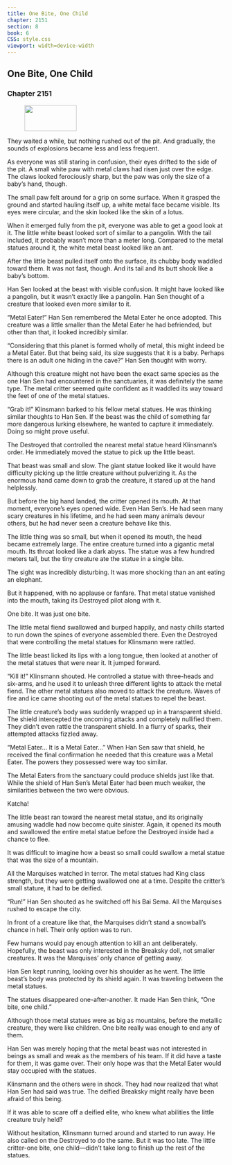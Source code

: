 ```yaml
---
title: One Bite, One Child
chapter: 2151
section: 8
book: 6
CSS: style.css
viewport: width=device-width
---
```


## One Bite, One Child

### Chapter 2151

<figure>
	<img src="../Images/gem.gif" alt="" id="gem" width="120" height="60" />
</figure>

They waited a while, but nothing rushed out of the pit. And gradually, the sounds of explosions became less and less frequent.

As everyone was still staring in confusion, their eyes drifted to the side of the pit. A small white paw with metal claws had risen just over the edge. The claws looked ferociously sharp, but the paw was only the size of a baby’s hand, though.

The small paw felt around for a grip on some surface. When it grasped the ground and started hauling itself up, a white metal face became visible. Its eyes were circular, and the skin looked like the skin of a lotus.

When it emerged fully from the pit, everyone was able to get a good look at it. The little white beast looked sort of similar to a pangolin. With the tail included, it probably wasn’t more than a meter long. Compared to the metal statues around it, the white metal beast looked like an ant.

After the little beast pulled itself onto the surface, its chubby body waddled toward them. It was not fast, though. And its tail and its butt shook like a baby’s bottom.

Han Sen looked at the beast with visible confusion. It might have looked like a pangolin, but it wasn’t exactly like a pangolin. Han Sen thought of a creature that looked even more similar to it.

“Metal Eater!” Han Sen remembered the Metal Eater he once adopted. This creature was a little smaller than the Metal Eater he had befriended, but other than that, it looked incredibly similar.

“Considering that this planet is formed wholly of metal, this might indeed be a Metal Eater. But that being said, its size suggests that it is a baby. Perhaps there is an adult one hiding in the cave?” Han Sen thought with worry.

Although this creature might not have been the exact same species as the one Han Sen had encountered in the sanctuaries, it was definitely the same type. The metal critter seemed quite confident as it waddled its way toward the feet of one of the metal statues.

“Grab it!” Klinsmann barked to his fellow metal statues. He was thinking similar thoughts to Han Sen. If the beast was the child of something far more dangerous lurking elsewhere, he wanted to capture it immediately. Doing so might prove useful.

The Destroyed that controlled the nearest metal statue heard Klinsmann’s order. He immediately moved the statue to pick up the little beast.

That beast was small and slow. The giant statue looked like it would have difficulty picking up the little creature without pulverizing it. As the enormous hand came down to grab the creature, it stared up at the hand helplessly.

But before the big hand landed, the critter opened its mouth. At that moment, everyone’s eyes opened wide. Even Han Sen’s. He had seen many scary creatures in his lifetime, and he had seen many animals devour others, but he had never seen a creature behave like this.

The little thing was so small, but when it opened its mouth, the head became extremely large. The entire creature turned into a gigantic metal mouth. Its throat looked like a dark abyss. The statue was a few hundred meters tall, but the tiny creature ate the statue in a single bite.

The sight was incredibly disturbing. It was more shocking than an ant eating an elephant.

But it happened, with no applause or fanfare. That metal statue vanished into the mouth, taking its Destroyed pilot along with it.

One bite. It was just one bite.

The little metal fiend swallowed and burped happily, and nasty chills started to run down the spines of everyone assembled there. Even the Destroyed that were controlling the metal statues for Klinsmann were rattled.

The little beast licked its lips with a long tongue, then looked at another of the metal statues that were near it. It jumped forward.

“Kill it!” Klinsmann shouted. He controlled a statue with three-heads and six-arms, and he used it to unleash three different lights to attack the metal fiend. The other metal statues also moved to attack the creature. Waves of fire and ice came shooting out of the metal statues to repel the beast.

The little creature’s body was suddenly wrapped up in a transparent shield. The shield intercepted the oncoming attacks and completely nullified them. They didn’t even rattle the transparent shield. In a flurry of sparks, their attempted attacks fizzled away.

“Metal Eater… It is a Metal Eater…” When Han Sen saw that shield, he received the final confirmation he needed that this creature was a Metal Eater. The powers they possessed were way too similar.

The Metal Eaters from the sanctuary could produce shields just like that. While the shield of Han Sen’s Metal Eater had been much weaker, the similarities between the two were obvious.

Katcha!

The little beast ran toward the nearest metal statue, and its originally amusing waddle had now become quite sinister. Again, it opened its mouth and swallowed the entire metal statue before the Destroyed inside had a chance to flee.

It was difficult to imagine how a beast so small could swallow a metal statue that was the size of a mountain.

All the Marquises watched in terror. The metal statues had King class strength, but they were getting swallowed one at a time. Despite the critter’s small stature, it had to be deified.

“Run!” Han Sen shouted as he switched off his Bai Sema. All the Marquises rushed to escape the city.

In front of a creature like that, the Marquises didn’t stand a snowball’s chance in hell. Their only option was to run.

Few humans would pay enough attention to kill an ant deliberately. Hopefully, the beast was only interested in the Breaksky doll, not smaller creatures. It was the Marquises’ only chance of getting away.

Han Sen kept running, looking over his shoulder as he went. The little beast’s body was protected by its shield again. It was traveling between the metal statues.

The statues disappeared one-after-another. It made Han Sen think, “One bite, one child.”

Although those metal statues were as big as mountains, before the metallic creature, they were like children. One bite really was enough to end any of them.

Han Sen was merely hoping that the metal beast was not interested in beings as small and weak as the members of his team. If it did have a taste for them, it was game over. Their only hope was that the Metal Eater would stay occupied with the statues.

Klinsmann and the others were in shock. They had now realized that what Han Sen had said was true. The deified Breaksky might really have been afraid of this being.

If it was able to scare off a deified elite, who knew what abilities the little creature truly held?

Without hesitation, Klinsmann turned around and started to run away. He also called on the Destroyed to do the same. But it was too late. The little critter-one bite, one child—didn’t take long to finish up the rest of the statues.